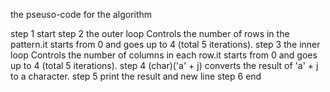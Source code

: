 the pseuso-code for the algorithm 

step 1 start 
step 2 the outer loop Controls the number of rows in the pattern.it starts from 0 and goes up to 4 (total 5 iterations).
step 3 the inner loop Controls the number of columns in each row.it  starts from 0 and goes up to 4 (total 5 iterations).
step 4 (char)('a' + j) converts the result of 'a' + j to a character.
step 5 print the result and new line 
step 6 end 
